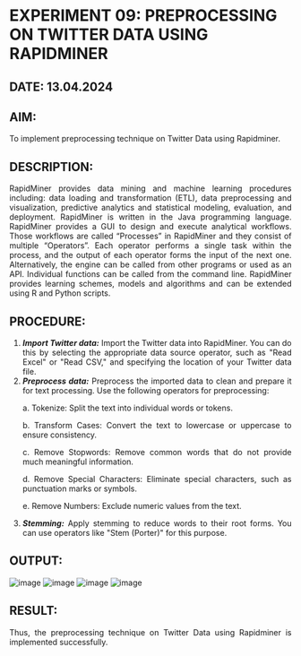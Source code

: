 # EXPERIMENT 09: PREPROCESSING ON TWITTER DATA USING RAPIDMINER
## DATE: 13.04.2024
## AIM: 
To implement preprocessing technique on Twitter Data using Rapidminer.
## DESCRIPTION: 
<div align = "justify">
RapidMiner provides data mining and machine learning procedures including: data loading and transformation (ETL), data preprocessing and visualization, 
predictive analytics and statistical modeling, evaluation, and deployment. RapidMiner is written in the Java programming language. 
RapidMiner provides a GUI to design and execute analytical workflows. Those workflows are called “Processes” in RapidMiner and they consist of multiple “Operators”. 
Each operator performs a single task within the process, and the output of each operator forms the input of the next one. Alternatively, the engine can be called from 
other programs or used as an API. Individual functions can be called from the command line. 
RapidMiner provides learning schemes, models and algorithms and can be extended using R and Python scripts.

## PROCEDURE:
1) ***Import Twitter data:*** Import the Twitter data into RapidMiner. You can do this by selecting the appropriate
data source operator, such as "Read Excel" or "Read CSV," and specifying the location of your Twitter data
file.
2) ***Preprocess data:*** Preprocess the imported data to clean and prepare it for text processing. Use the following
operators for preprocessing:
    <p>a. Tokenize: Split the text into individual words or tokens.
    <p>b. Transform Cases: Convert the text to lowercase or uppercase to ensure consistency.
    <p>c. Remove Stopwords: Remove common words that do not provide much meaningful information.
    <p>d. Remove Special Characters: Eliminate special characters, such as punctuation marks or symbols.
    <p>e. Remove Numbers: Exclude numeric values from the text.
3) ***Stemming:*** Apply stemming to reduce words to their root forms. You can use operators like "Stem (Porter)"
for this purpose.


## OUTPUT:
![image](https://github.com/Rithigasri/WDM_EXP9/assets/93427256/12a869f4-1ae7-4f99-aa62-d4dc5f57c789)
![image](https://github.com/Rithigasri/WDM_EXP9/assets/93427256/f0a6f9a9-5000-424d-b42c-2661ad97fc1c)
![image](https://github.com/Rithigasri/WDM_EXP9/assets/93427256/efa23b8a-e9fd-41cb-ac62-7744260907fc)
![image](https://github.com/Rithigasri/WDM_EXP9/assets/93427256/db96ca88-18ee-48a7-84df-c0fe22f916bb)

## RESULT:
Thus, the preprocessing technique on Twitter Data using Rapidminer is implemented successfully.

